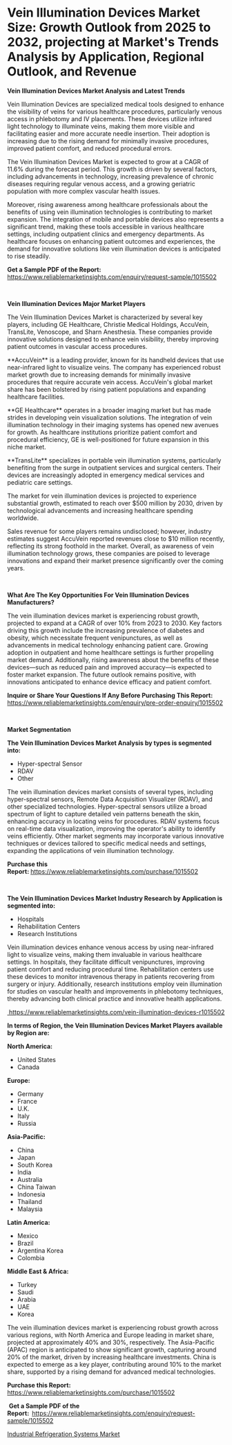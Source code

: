 <p><h1>Vein Illumination Devices Market Size: Growth Outlook from 2025 to 2032, projecting at Market's Trends Analysis by Application, Regional Outlook, and Revenue</h1></p><p><strong>Vein Illumination Devices Market Analysis and Latest Trends</strong></p>
<p><p>Vein Illumination Devices are specialized medical tools designed to enhance the visibility of veins for various healthcare procedures, particularly venous access in phlebotomy and IV placements. These devices utilize infrared light technology to illuminate veins, making them more visible and facilitating easier and more accurate needle insertion. Their adoption is increasing due to the rising demand for minimally invasive procedures, improved patient comfort, and reduced procedural errors.</p><p>The Vein Illumination Devices Market is expected to grow at a CAGR of 11.6% during the forecast period. This growth is driven by several factors, including advancements in technology, increasing prevalence of chronic diseases requiring regular venous access, and a growing geriatric population with more complex vascular health issues. </p><p>Moreover, rising awareness among healthcare professionals about the benefits of using vein illumination technologies is contributing to market expansion. The integration of mobile and portable devices also represents a significant trend, making these tools accessible in various healthcare settings, including outpatient clinics and emergency departments. As healthcare focuses on enhancing patient outcomes and experiences, the demand for innovative solutions like vein illumination devices is anticipated to rise steadily.</p></p>
<p><strong>Get a Sample PDF of the Report:&nbsp;</strong> <a href="https://www.reliablemarketinsights.com/enquiry/request-sample/1015502?utm_campaign=2013&utm_medium=2&utm_source=Github&utm_content=ia&utm_term=18022025&utm_id=vein-illumination-devices">https://www.reliablemarketinsights.com/enquiry/request-sample/1015502</a></p>
<p>&nbsp;</p>
<p><strong>Vein Illumination Devices Major Market Players</strong></p>
<p><p>The Vein Illumination Devices Market is characterized by several key players, including GE Healthcare, Christie Medical Holdings, AccuVein, TransLite, Venoscope, and Sharn Anesthesia. These companies provide innovative solutions designed to enhance vein visibility, thereby improving patient outcomes in vascular access procedures.</p><p>**AccuVein** is a leading provider, known for its handheld devices that use near-infrared light to visualize veins. The company has experienced robust market growth due to increasing demands for minimally invasive procedures that require accurate vein access. AccuVein's global market share has been bolstered by rising patient populations and expanding healthcare facilities. </p><p>**GE Healthcare** operates in a broader imaging market but has made strides in developing vein visualization solutions. The integration of vein illumination technology in their imaging systems has opened new avenues for growth. As healthcare institutions prioritize patient comfort and procedural efficiency, GE is well-positioned for future expansion in this niche market. </p><p>**TransLite** specializes in portable vein illumination systems, particularly benefiting from the surge in outpatient services and surgical centers. Their devices are increasingly adopted in emergency medical services and pediatric care settings. </p><p>The market for vein illumination devices is projected to experience substantial growth, estimated to reach over $500 million by 2030, driven by technological advancements and increasing healthcare spending worldwide. </p><p>Sales revenue for some players remains undisclosed; however, industry estimates suggest AccuVein reported revenues close to $10 million recently, reflecting its strong foothold in the market. Overall, as awareness of vein illumination technology grows, these companies are poised to leverage innovations and expand their market presence significantly over the coming years.</p></p>
<p>&nbsp;</p>
<p><strong>What Are The Key Opportunities For Vein Illumination Devices Manufacturers?</strong></p>
<p><p>The vein illumination devices market is experiencing robust growth, projected to expand at a CAGR of over 10% from 2023 to 2030. Key factors driving this growth include the increasing prevalence of diabetes and obesity, which necessitate frequent venipunctures, as well as advancements in medical technology enhancing patient care. Growing adoption in outpatient and home healthcare settings is further propelling market demand. Additionally, rising awareness about the benefits of these devices—such as reduced pain and improved accuracy—is expected to foster market expansion. The future outlook remains positive, with innovations anticipated to enhance device efficacy and patient comfort.</p></p>
<p><strong>Inquire or Share Your Questions If Any Before Purchasing This Report:</strong> <a href="https://www.reliablemarketinsights.com/enquiry/pre-order-enquiry/1015502?utm_campaign=2013&utm_medium=2&utm_source=Github&utm_content=ia&utm_term=18022025&utm_id=vein-illumination-devices">https://www.reliablemarketinsights.com/enquiry/pre-order-enquiry/1015502</a></p>
<p>&nbsp;</p>
<p><strong>Market Segmentation</strong></p>
<p><strong>The Vein Illumination Devices Market Analysis by types is segmented into:</strong></p>
<p><ul><li>Hyper-spectral Sensor</li><li>RDAV</li><li>Other</li></ul></p>
<p><p>The vein illumination devices market consists of several types, including hyper-spectral sensors, Remote Data Acquisition Visualizer (RDAV), and other specialized technologies. Hyper-spectral sensors utilize a broad spectrum of light to capture detailed vein patterns beneath the skin, enhancing accuracy in locating veins for procedures. RDAV systems focus on real-time data visualization, improving the operator's ability to identify veins efficiently. Other market segments may incorporate various innovative techniques or devices tailored to specific medical needs and settings, expanding the applications of vein illumination technology.</p></p>
<p><strong>Purchase this Report:&nbsp;</strong><a href="https://www.reliablemarketinsights.com/purchase/1015502?utm_campaign=2013&utm_medium=2&utm_source=Github&utm_content=ia&utm_term=18022025&utm_id=vein-illumination-devices">https://www.reliablemarketinsights.com/purchase/1015502</a></p>
<p>&nbsp;</p>
<p><strong>The Vein Illumination Devices Market Industry Research by Application is segmented into:</strong></p>
<p><ul><li>Hospitals</li><li>Rehabilitation Centers</li><li>Research Institutions</li></ul></p>
<p><p>Vein illumination devices enhance venous access by using near-infrared light to visualize veins, making them invaluable in various healthcare settings. In hospitals, they facilitate difficult venipunctures, improving patient comfort and reducing procedural time. Rehabilitation centers use these devices to monitor intravenous therapy in patients recovering from surgery or injury. Additionally, research institutions employ vein illumination for studies on vascular health and improvements in phlebotomy techniques, thereby advancing both clinical practice and innovative health applications.</p></p>
<p><a href="https://www.reliablemarketinsights.com/vein-illumination-devices-r1015502?utm_campaign=2013&utm_medium=2&utm_source=Github&utm_content=ia&utm_term=18022025&utm_id=vein-illumination-devices">&nbsp;https://www.reliablemarketinsights.com/vein-illumination-devices-r1015502</a></p>
<p><strong>In terms of Region, the Vein Illumination Devices Market Players available by Region are:</strong></p>
<p>
    <p> <strong> North America: </strong>
        <ul>
            <li>United States</li>
            <li>Canada</li>
        </ul>
        </p> 
    <p> <strong> Europe: </strong>
        <ul>
            <li>Germany</li>
            <li>France</li>
            <li>U.K.</li>
            <li>Italy</li>
            <li>Russia</li>
        </ul>
        </p> 
    <p> <strong> Asia-Pacific: </strong>
        <ul>
            <li>China</li>
            <li>Japan</li>
            <li>South Korea</li>
            <li>India</li>
            <li>Australia</li>
            <li>China Taiwan</li>
            <li>Indonesia</li>
            <li>Thailand</li>
            <li>Malaysia</li>
        </ul>
        </p> 
    <p> <strong> Latin America: </strong>
        <ul>
            <li>Mexico</li>
            <li>Brazil</li>
            <li>Argentina Korea</li>
            <li>Colombia</li>
        </ul>
        </p> 
    <p> <strong> Middle East & Africa: </strong>
        <ul>
            <li>Turkey</li>
            <li>Saudi</li>
            <li>Arabia</li>
            <li>UAE</li>
            <li>Korea</li>
        </ul>
    </p>
    </p>
<p><p>The vein illumination devices market is experiencing robust growth across various regions, with North America and Europe leading in market share, projected at approximately 40% and 30%, respectively. The Asia-Pacific (APAC) region is anticipated to show significant growth, capturing around 20% of the market, driven by increasing healthcare investments. China is expected to emerge as a key player, contributing around 10% to the market share, supported by a rising demand for advanced medical technologies.</p></p>
<p><strong>Purchase this Report: </strong><a href="https://www.reliablemarketinsights.com/purchase/1015502?utm_campaign=2013&utm_medium=2&utm_source=Github&utm_content=ia&utm_term=18022025&utm_id=vein-illumination-devices">https://www.reliablemarketinsights.com/purchase/1015502</a></p>
<p>&nbsp;<strong>Get a Sample PDF of the Report:&nbsp;&nbsp;</strong><a href="https://www.reliablemarketinsights.com/enquiry/request-sample/1015502?utm_campaign=2013&utm_medium=2&utm_source=Github&utm_content=ia&utm_term=18022025&utm_id=vein-illumination-devices">https://www.reliablemarketinsights.com/enquiry/request-sample/1015502</a></p>
<p><strong></strong></p>
<p><p><a href="https://github.com/MarciaRunte/Market-Research-Report-List-1/blob/main/industrial-refrigeration-systems-market.md?utm_campaign=2013&utm_medium=2&utm_source=Github&utm_content=ia&utm_term=18022025&utm_id=vein-illumination-devices">Industrial Refrigeration Systems Market</a></p></p>